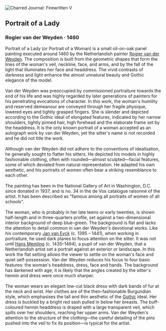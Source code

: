 <div class="artwork-of-the-day">
  <div class="container">
    <div class="img-wrapper">
      <img
        src="https://uploads1.wikiart.org/00142/images/57726d7cedc2cb3880b47b68/rogier-van-der-weyden-portrait-of-a-lady-google-art-project.jpg!Large.jpg"
        alt="Charred Journal: Firewritten V" />
    </div>
    <div class="artwork-detail">
      <div class="artwork-origin"> 
        <h2 class="artwork-name">Portrait of a Lady</h2>
        <h3 class="artist">
          Rogier van der Weyden
                    ·  1460
        </h3>
      </div>
      <p class="description">
        <span class="artwork-description-text ng-binding" ng-bind-html="viewModel.ArtworkOfTheDay.Description | unsafe">Portrait of a Lady (or Portrait of a Woman) is a small oil-on-oak panel painting executed around 1460 by the Netherlandish painter <a target="_blank" href="/en/rogier-van-der-weyden">Rogier van der Weyden</a>. The composition is built from the geometric shapes that form the lines of the woman's veil, neckline, face, and arms, and by the fall of the light that illuminates her face and headdress. The vivid contrasts of darkness and light enhance the almost unnatural beauty and Gothic elegance of the model.
<br>
<br>Van der Weyden was preoccupied by commissioned portraiture towards the end of his life and was highly regarded by later generations of painters for his penetrating evocations of character. In this work, the woman's humility and reserved demeanour are conveyed through her fragile physique, lowered eyes and tightly grasped fingers. She is slender and depicted according to the Gothic ideal of elongated features, indicated by her narrow shoulders, tightly pinned hair, high forehead and the elaborate frame set by the headdress. It is the only known portrait of a woman accepted as an autograph work by van der Weyden, yet the sitter's name is not recorded and he did not title the work.
<br>
<br>Although van der Weyden did not adhere to the conventions of idealisation, he generally sought to flatter his sitters. He depicted his models in highly fashionable clothing, often with rounded—almost sculpted—facial features, some of which deviated from natural representation. He adapted his own aesthetic, and his portraits of women often bear a striking resemblance to each other.
<br>
<br>The painting has been in the National Gallery of Art in Washington, D.C. since donated in 1937, and is no. 34 in the de Vos catalogue raisonné of the artist. It has been described as "famous among all portraits of women of all schools".
<br>
<br>The woman, who is probably in her late teens or early twenties, is shown half-length and in three-quarters profile, set against a two-dimensional interior background of deep blue-green. The background is flat and lacks the attention to detail common in van der Weyden's devotional works. Like his contemporary <a target="_blank" href="/en/jan-van-eyck">Jan van Eyck</a> (c.&nbsp;1395 – 1441), when working in portraiture, he used dark planes to focus attention on the sitter. It was not until <a target="_blank" href="/en/hans-memling">Hans Memling</a> (c.&nbsp;1435–1494), a pupil of van der Weyden, that a Netherlandish artist set a portrait against an exterior or landscape. In this work the flat setting allows the viewer to settle on the woman's face and quiet self-possession. Van der Weyden reduces his focus to four basic features: the woman's headdress, dress, face and hands. The background has darkened with age; it is likely that the angles created by the sitter's hennin and dress were once much sharper.
<br>
<br>The woman wears an elegant low-cut black dress with dark bands of fur at the neck and wrist. Her clothes are of the then-fashionable Burgundian style, which emphasises the tall and thin aesthetic of the <a target="_blank" href="/en/artists-by-art-movement/gothic-art">Gothic</a> ideal. Her dress is buckled by a bright red sash pulled in below her breasts. The buff-coloured hennin headdress is draped with a large transparent veil, which spills over her shoulders, reaching her upper arms. Van der Weyden's attention to the structure of the clothing—the careful detailing of the pins pushed into the veil to fix its position—is typical for the artist.</span>
                        <div class="text-shadow-container" ng-show="showShadow" style=""></div>
      </p>
    </div>
  </div>

</div>
